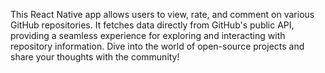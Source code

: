 This React Native app allows users to view, rate, and comment on various GitHub repositories. It fetches data directly from GitHub's public API, providing a seamless experience for exploring and interacting with repository information. Dive into the world of open-source projects and share your thoughts with the community!
